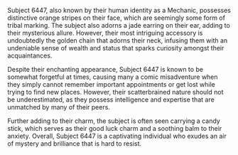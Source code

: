 Subject 6447, also known by their human identity as a Mechanic, possesses distinctive orange stripes on their face, which are seemingly some form of tribal marking. The subject also adorns a jade earring on their ear, adding to their mysterious allure. However, their most intriguing accessory is undoubtedly the golden chain that adorns their neck, infusing them with an undeniable sense of wealth and status that sparks curiosity amongst their acquaintances.

Despite their enchanting appearance, Subject 6447 is known to be somewhat forgetful at times, causing many a comic misadventure when they simply cannot remember important appointments or get lost while trying to find new places. However, their scatterbrained nature should not be underestimated, as they possess intelligence and expertise that are unmatched by many of their peers.

Further adding to their charm, the subject is often seen carrying a candy stick, which serves as their good luck charm and a soothing balm to their anxiety. Overall, Subject 6447 is a captivating individual who exudes an air of mystery and brilliance that is hard to resist.